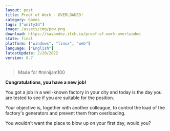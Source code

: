 ```yaml
---
layout: post
title: Proof of Work - OVERLOADED!
category: Games
tags: ["unity3d"]
image: /assets/img/pow.png
download: https://savandev.itch.io/proof-of-work-overloaded
state: final
platform: ["windows", "linux", "web"]
language: ["English"]
latestUpdate: 2/20/2022
version: 0.7
---
```

> Made for #minijam100

**Congratulations, you have a new job!**

You got a job in a well-known factory in your city and today is the day you are tested to see if you are suitable for the position.

Your objective is, together with another colleague, to control the load of the factory's generators and prevent them from overloading.

You wouldn't want the place to blow up on your first day, would you?